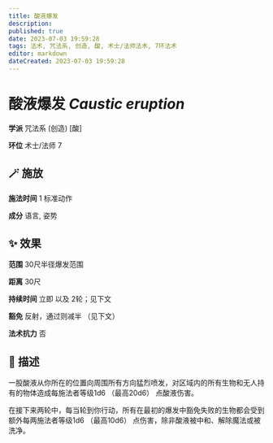 ```yaml
---
title: 酸液爆发
description: 
published: true
date: 2023-07-03 19:59:28
tags: 法术, 咒法系, 创造, 酸, 术士/法师法术, 7环法术
editor: markdown
dateCreated: 2023-07-03 19:59:28
---
```


# **酸液爆发** *Caustic eruption*

**学派** 咒法系 (创造) \[酸\] 

**环位** 术士/法师 7

## 🪄 施放

**施法时间** 1 标准动作

**成分** 语言, 姿势

## ✨ 效果  

**范围** 30尺半径爆发范围

**距离** 30尺  

**持续时间** 立即 以及 2轮；见下文 

**豁免** 反射，通过则减半 （见下文）

**法术抗力** 否

## 📖 描述

一股酸液从你所在的位置向周围所有方向猛烈喷发，对区域内的所有生物和无人持有的物体造成每施法者等级1d6 （最高20d6） 点酸液伤害。

在接下来两轮中，每当轮到你行动，所有在最初的爆发中豁免失败的生物都会受到额外每两施法者等级1d6 （最高10d6） 点伤害，除非酸液被中和、解除魔法或被洗净。
    